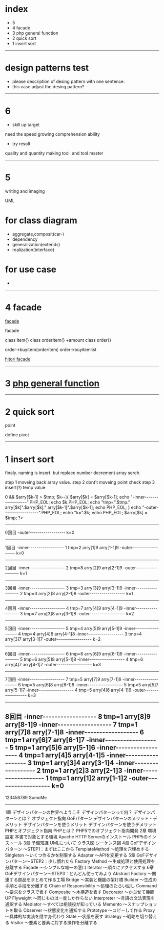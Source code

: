 
# index


- 5 
- 4 facade
- 3 php general function
- 2 quick sort
- 1 insert sort


-----------------------------------------

# design patterns test

- please description of desing pattern with one sentence.
- this case adjust the desing pattern?



-----------------------------------------
# 6 

- skill up target

need the speed
growing comprehension ability

- try resolt

quality and quantity
making tool. and tool master







-----------------------------------------
# 5 

writing and imaging


UML

# for class diagram
- aggregate,composit(car-)
- dependency
- generalization(extends)
- realization(interface)


# for use case
- 



-----------------------------------------
# 4 facade


[facade ](http://d.hatena.ne.jp/shimooka/20141215/1418620292)

facade


class item{}
class orderitem{} +amount
class order{}



order->buyitem(orderitem)
order->buyitemlist


[hitori facade](http://qiita.com/t_ishida/items/e4aef9725f900bcb34ca)



-----------------------------------------
# 3 [php general function](http://trivial-contents.com/programming/php/library.html)



-----------------------------------------
# 2 quick sort

point

define pivot




-----------------------------------------
# 1 insert sort

finaly. naming is insert. but replace number decrement array serch.

step 1 moveing back array value.
step 2 dont't moveing point check
step 3 insert(?) temp value


<?php

for($i=0; $i<$length; $i++){
    
    echo "*******************************************************".PHP_EOL;
    echo $i . "回目".PHP_EOL;
  $tmp = $arry[$i];
  for($k=$i; $k>0 && $arry[$k-1] > $tmp; $k--){
    $arry[$k] = $arry[$k-1];
    echo "-inner------------------".PHP_EOL;
    echo $k.PHP_EOL;
    echo "tmp=".$tmp." arry[$k]".$arry[$k]." arry[$k-1]".$arry[$k-1];
    echo PHP_EOL;
    
  }
    echo "-outer------------------".PHP_EOL;
    echo "k=".$k;
    echo PHP_EOL;
  
  $arry[$k] = $tmp;

?>

 
*******************************************************
0回目
-outer------------------
k=0
*******************************************************
1回目
-inner------------------
1
tmp=2 arry[1]9 arry[1-1]9
-outer------------------
k=0
*******************************************************
2回目
-inner------------------
2
tmp=8 arry[2]9 arry[2-1]9
-outer------------------
k=1
*******************************************************
3回目
-inner------------------
3
tmp=3 arry[3]9 arry[3-1]9
-inner------------------
2
tmp=3 arry[2]8 arry[2-1]8
-outer------------------
k=1
*******************************************************
4回目
-inner------------------
4
tmp=7 arry[4]9 arry[4-1]9
-inner------------------
3
tmp=7 arry[3]8 arry[3-1]8
-outer------------------
k=2
*******************************************************
5回目
-inner------------------
5
tmp=4 arry[5]9 arry[5-1]9
-inner------------------
4
tmp=4 arry[4]8 arry[4-1]8
-inner------------------
3
tmp=4 arry[3]7 arry[3-1]7
-outer------------------
k=2
*******************************************************
6回目
-inner------------------
6
tmp=6 arry[6]9 arry[6-1]9
-inner------------------
5
tmp=6 arry[5]8 arry[5-1]8
-inner------------------
4
tmp=6 arry[4]7 arry[4-1]7
-outer------------------
k=3
*******************************************************
7回目
-inner------------------
7
tmp=5 arry[7]9 arry[7-1]9
-inner------------------
6
tmp=5 arry[6]8 arry[6-1]8
-inner------------------
5
tmp=5 arry[5]7 arry[5-1]7
-inner------------------
4
tmp=5 arry[4]6 arry[4-1]6
-outer------------------
k=3
*******************************************************
8回目
-inner------------------
8
tmp=1 arry[8]9 arry[8-1]9
-inner------------------
7
tmp=1 arry[7]8 arry[7-1]8
-inner------------------
6
tmp=1 arry[6]7 arry[6-1]7
-inner------------------
5
tmp=1 arry[5]6 arry[5-1]6
-inner------------------
4
tmp=1 arry[4]5 arry[4-1]5
-inner------------------
3
tmp=1 arry[3]4 arry[3-1]4
-inner------------------
2
tmp=1 arry[2]3 arry[2-1]3
-inner------------------
1
tmp=1 arry[1]2 arry[1-1]2
-outer------------------
k=0
------
123456789
SumoMe

--------------------------------------------------------------


1章 デザインパターンの世界へようこそ
デザインパターンって何？
デザインパターンとは？
オブジェクト指向
GoFパターン
デザインパターンのメリット・デメリット
デザインパターンを使うメリット
デザインパターンを使うデメリット
PHPとオブジェクト指向
PHPとは？
PHP5でのオブジェクト指向開発
2章 環境設定
本書で対象とする環境
Apache HTTP Serverのインストール
PHP5のインストール
3章 予備知識
UMLについて
クラス図
シーケンス図
4章 GoFデザインパターン ～STEP1：まずはここから
TemplateMethod ～処理を穴埋めする
Singleton ～いくつ作るかを制限する
Adapter ～APIを変更する
5章 GoFデザインパターン～STEP2：少し慣れたら
Factory Method ～生成処理と使用処理を分離する
Façade ～シンプルな唯一の窓口
Iterator ～順々にアクセスする
6章 GoFデザインパターン～STEP3：どんどん使ってみよう
Abstract Factory ～関連する部品をまとめて作る工場
Bridge ～実装と機能の架け橋
Builder ～生成の手順と手段を分離する
Chain of Responsibility ～処理のたらい回し
Command ～要求をクラスで表す
Composite ～木構造を表す
Decorator ～かぶせて機能UP
Flyweight ～同じものは一度しか作らない
Interpreter ～言語の文法表現を通訳する
Mediator ～すべては相談役が知っている
Memento ～スナップショットを取る
Observer ～状態変化を通知する
Prototype ～コピーして作る
Proxy ～具体的な実装を隠す身代わり
State ～状態を表す
Strategy ～戦略を切り替える
Visitor ～要素と要素に対する操作を分離する

